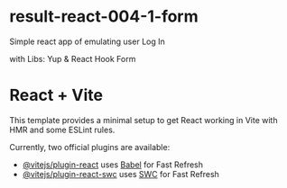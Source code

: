 # result-react-004-1-form

Simple react app of emulating user Log In

with Libs: Yup & React Hook Form

# React + Vite

This template provides a minimal setup to get React working in Vite with HMR and some
ESLint rules.

Currently, two official plugins are available:

-   [@vitejs/plugin-react](https://github.com/vitejs/vite-plugin-react/blob/main/packages/plugin-react/README.md)
    uses [Babel](https://babeljs.io/) for Fast Refresh
-   [@vitejs/plugin-react-swc](https://github.com/vitejs/vite-plugin-react-swc) uses
    [SWC](https://swc.rs/) for Fast Refresh
